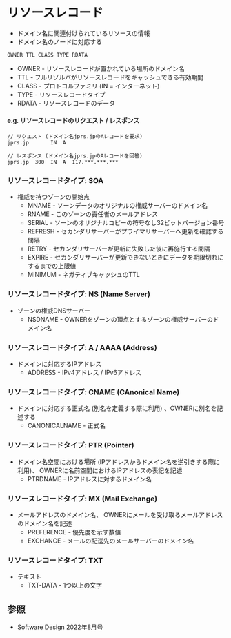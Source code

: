 # リソースレコード
- ドメイン名に関連付けられているリソースの情報
- ドメイン名のノードに対応する

```
OWNER TTL CLASS TYPE RDATA
```

- OWNER - リソースレコードが置かれている場所のドメイン名
- TTL   - フルリゾルバがリソースレコードをキャッシュできる有効期間
- CLASS - プロトコルファミリ (IN = インターネット)
- TYPE  - リソースレコードタイプ
- RDATA - リソースレコードのデータ

#### e.g. リソースレコードのリクエスト / レスポンス

```
// リクエスト (ドメイン名jprs.jpのAレコードを要求)
jprs.jp       IN  A

// レスポンス (ドメイン名jprs.jpのAレコードを回答)
jprs.jp  300  IN  A  117.***.***.***
```

### リソースレコードタイプ: SOA
- 権威を持つゾーンの開始点
  - MNAME - ソーンデータのオリジナルの権威サーバーのドメイン名
  - RNAME - このゾーンの責任者のメールアドレス
  - SERIAL - ソーンのオリジナルコピーの符号なし32ビットバージョン番号
  - REFRESH - セカンダリサーバーがプライマリサーバーへ更新を確認する間隔
  - RETRY - セカンダリサーバーが更新に失敗した後に再施行する間隔
  - EXPIRE - セカンダリサーバーが更新できないときにデータを期限切れにするまでの上限値
  - MINIMUM - ネガティブキャッシュのTTL

### リソースレコードタイプ: NS (Name Server)
- ゾーンの権威DNSサーバー
  - NSDNAME - OWNERをゾーンの頂点とするゾーンの権威サーバーのドメイン名

### リソースレコードタイプ: A / AAAA (Address)
- ドメインに対応するIPアドレス
  - ADDRESS - IPv4アドレス / IPv6アドレス

### リソースレコードタイプ: CNAME (CAnonical Name)
- ドメインに対応する正式名 (別名を定義する際に利用) 、OWNERに別名を記述する
  - CANONICALNAME - 正式名

### リソースレコードタイプ: PTR (Pointer)
- ドメイン名空間における場所 (IPアドレスからドメイン名を逆引きする際に利用)、
  OWNERに名前空間におけるIPアドレスの表記を記述
  - PTRDNAME - IPアドレスに対するドメイン名

### リソースレコードタイプ: MX (Mail Exchange)
- メールアドレスのドメイン名、
  OWNERにメールを受け取るメールアドレスのドメイン名を記述
  - PREFERENCE - 優先度を示す数値
  - EXCHANGE - メールの配送先のメールサーバーのドメイン名

### リソースレコードタイプ: TXT
- テキスト
  - TXT-DATA - 1つ以上の文字

## 参照
- Software Design 2022年8月号
